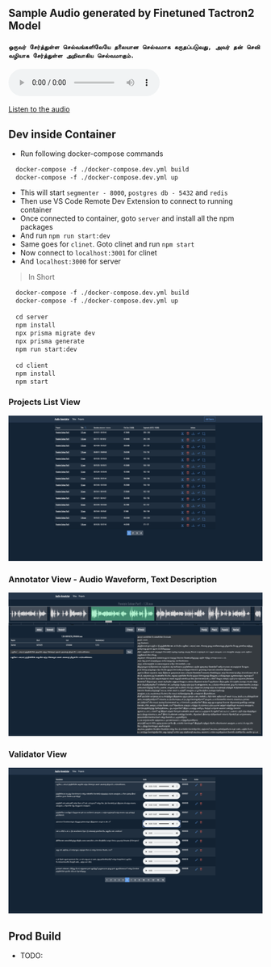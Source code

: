 ## Sample Audio generated by Finetuned Tactron2 Model

#### ```ஒருவர் சேர்த்துள்ள செல்வங்களிலேயே தலையான செல்வமாக கருதப்படுவது, அவர் தன் செவி வழியாக சேர்த்துள்ள அறிவாகிய செல்வமாகும்.```

<audio controls>
  <source src="./training/sample.wav" type="audio/mpeg">
  Your browser does not support the audio element.
</audio>

[Listen to the audio](./training/sample.wav)

## Dev inside Container

- Run following docker-compose commands

```
  docker-compose -f ./docker-compose.dev.yml build
  docker-compose -f ./docker-compose.dev.yml up
```

- This will start `segmenter - 8000`, `postgres db - 5432` and `redis`
- Then use VS Code Remote Dev Extension to connect to running container
- Once connected to container, goto `server` and install all the npm packages
- And run `npm run start:dev`
- Same goes for `clinet`. Goto clinet and run `npm start`
- Now connect to `localhost:3001` for clinet
- And `localhost:3000` for server

> In Short

```
  docker-compose -f ./docker-compose.dev.yml build
  docker-compose -f ./docker-compose.dev.yml up

  cd server
  npm install
  npx prisma migrate dev
  npx prisma generate
  npm run start:dev

  cd client
  npm install
  npm start
```

### Projects List View

![Projects View](./img/projects_view.png)

### Annotator View - Audio Waveform, Text Description

![Annotator View](./img/annotator_view.png)

### Validator View

![Validation View](./img/validation_view.png)

## Prod Build

- TODO:
